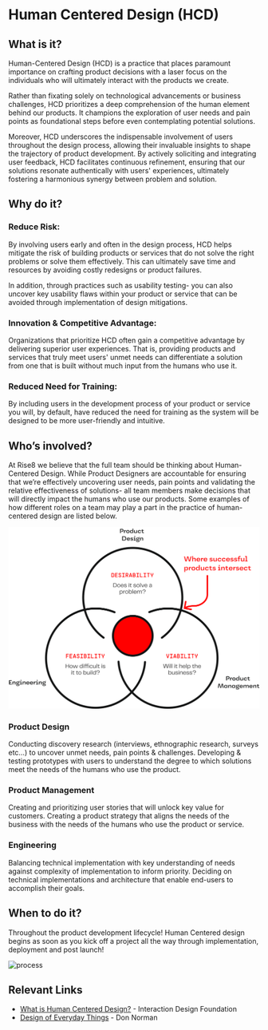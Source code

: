 # Human Centered Design (HCD)

## What is it?
Human-Centered Design (HCD) is a practice that places paramount importance on crafting product decisions with a laser focus on the individuals who will ultimately interact with the products we create. 

Rather than fixating solely on technological advancements or business challenges, HCD prioritizes a deep comprehension of the human element behind our products. It champions the exploration of user needs and pain points as foundational steps before even contemplating potential solutions. 

Moreover, HCD underscores the indispensable involvement of users throughout the design process, allowing their invaluable insights to shape the trajectory of product development. By actively soliciting and integrating user feedback, HCD facilitates continuous refinement, ensuring that our solutions resonate authentically with users' experiences, ultimately fostering a harmonious synergy between problem and solution.

## Why do it?

### Reduce Risk:

By involving users early and often in the design process, HCD helps mitigate the risk of building products or services that do not solve the right problems or solve them effectively. This can ultimately save time and resources by avoiding costly redesigns or product failures. 

In addition, through practices such as usability testing- you can also uncover key usability flaws within your product or service that can be avoided through implementation of design mitigations.

### Innovation & Competitive Advantage: 
Organizations that prioritize HCD often gain a competitive advantage by delivering superior user experiences. That is, providing products and services that truly meet users' unmet needs can differentiate a solution from one that is built without much input from the humans who use it. 

### Reduced Need for Training: 
By including users in the development process of your product or service you will, by default, have reduced the need for training as the system will be designed to be more user-friendly and intuitive. 

## Who’s involved? 
At Rise8 we believe that the full team should be thinking about Human-Centered Design. While Product Designers are accountable for ensuring that we’re effectively uncovering user needs, pain points and validating the relative effectiveness of solutions- all team members make decisions that will directly impact the humans who use our products. Some examples of how different roles on a team may play a part in the practice of human-centered design are listed below.

![BalancedTeam](https://github.com/rise8-us/delivery-playbooks/blob/main/docs/assets/BalancedTeam.png)

### Product Design
Conducting discovery research (interviews, ethnographic research, surveys etc…) to uncover unmet needs, pain points & challenges. 
Developing & testing prototypes with users to understand the degree to which solutions meet the needs of the humans who use the product. 

### Product Management
Creating and prioritizing user stories that will unlock key value for customers. 
Creating a product strategy that aligns the needs of the business with the needs of the humans who use the product or service.

### Engineering
Balancing technical implementation with key understanding of needs against complexity of implementation to inform priority. 
Deciding on technical implementations and architecture that enable end-users to accomplish their goals. 


## When to do it?
Throughout the product development lifecycle! Human Centered design begins as soon as you kick off a project all the way through implementation, deployment and post launch! 

![process](https://github.com/rise8-us/delivery-playbooks/blob/main/docs/assets/process.png)

## Relevant Links
* [What is Human Centered Design?](https://www.interaction-design.org/literature/topics/human-centered-design) - Interaction Design Foundation
* [Design of Everyday Things](https://www.amazon.com/Design-Everyday-Things-Revised-Expanded/dp/0465050654/ref=asc_df_0465050654/?tag=hyprod-20&linkCode=df0&hvadid=312106851030&hvpos=&hvnetw=g&hvrand=16238316606912782480&hvpone=&hvptwo=&hvqmt=&hvdev=c&hvdvcmdl=&hvlocint=&hvlocphy=9031161&hvtargid=pla-416263148589&psc=1&mcid=c759b2c9d459315da8477eb753145e20&gclid=Cj0KCQjwncWvBhD_ARIsAEb2HW8Tm-WyTfMFfdz4htw0GKf4ICOF5-y_PBtnoEvJa9EM9ffMHfodbdoaAi8YEALw_wcB) - Don Norman
